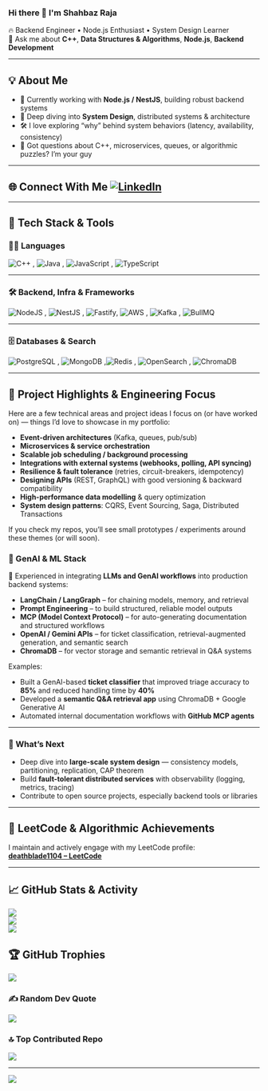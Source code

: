 ### Hi there 👋 I'm Shahbaz Raja

🔥 Backend Engineer • Node.js Enthusiast • System Design Learner  
💬 Ask me about **C++**, **Data Structures & Algorithms**, **Node.js**, **Backend Development**

---
## 💡 About Me  
- 🔭 Currently working with **Node.js / NestJS**, building robust backend systems  
- 🌱 Deep diving into **System Design**, distributed systems & architecture  
- 🛠️ I love exploring “why” behind system behaviors (latency, availability, consistency)  
- 💬 Got questions about C++, microservices, queues, or algorithmic puzzles? I’m your guy  

---
## 🌐 Connect With Me  [![LinkedIn](https://img.shields.io/badge/LinkedIn-%230077B5.svg?logo=linkedin&logoColor=white)](https://linkedin.com/in/shahbazhraja)  

---

## 🧰 Tech Stack & Tools  

### 🧑‍💻 Languages  
![C++](https://img.shields.io/badge/c++-%2300599C.svg?style=for-the-badge&logo=c%2B%2B&logoColor=white)  , ![Java](https://img.shields.io/badge/java-%23ED8B00.svg?style=for-the-badge&logo=openjdk&logoColor=white)  , ![JavaScript](https://img.shields.io/badge/javascript-%23323330.svg?style=for-the-badge&logo=javascript&logoColor=%23F7DF1E)  , ![TypeScript](https://img.shields.io/badge/typescript-%23007ACC.svg?style=for-the-badge&logo=typescript&logoColor=white)  

---

### 🛠️ Backend, Infra & Frameworks  
![NodeJS](https://img.shields.io/badge/node.js-6DA55F?style=for-the-badge&logo=node.js&logoColor=white)  , ![NestJS](https://img.shields.io/badge/nestjs-%23E0234E.svg?style=for-the-badge&logo=nestjs&logoColor=white) , ![Fastify](https://img.shields.io/badge/Fastify-%23000000.svg?style=for-the-badge&logo=fastify&logoColor=white),  ![AWS](https://img.shields.io/badge/AWS-%23FF9900.svg?style=for-the-badge&logo=amazon-aws&logoColor=white) , ![Kafka](https://img.shields.io/badge/Kafka-231F20?style=for-the-badge&logo=apache-kafka&logoColor=white) , ![BullMQ](https://img.shields.io/badge/BullMQ-red?style=for-the-badge&logo=redis&logoColor=white)

---

### 🗄️ Databases & Search  
![PostgreSQL](https://img.shields.io/badge/PostgreSQL-%23316192.svg?style=for-the-badge&logo=postgresql&logoColor=white)  , ![MongoDB](https://img.shields.io/badge/MongoDB-%234ea94b.svg?style=for-the-badge&logo=mongodb&logoColor=white)  ,![Redis](https://img.shields.io/badge/Redis-%23DC382D.svg?style=for-the-badge&logo=redis&logoColor=white) , ![OpenSearch](https://img.shields.io/badge/OpenSearch-%230072C6.svg?style=for-the-badge&logo=opensearch&logoColor=white) , ![ChromaDB](https://img.shields.io/badge/ChromaDB-%2300B8D9.svg?style=for-the-badge&logoColor=white)

---

## 🚀 Project Highlights & Engineering Focus  

Here are a few technical areas and project ideas I focus on (or have worked on) — things I’d love to showcase in my portfolio:

- **Event-driven architectures** (Kafka, queues, pub/sub)  
- **Microservices & service orchestration**  
- **Scalable job scheduling / background processing**  
- **Integrations with external systems (webhooks, polling, API syncing)**  
- **Resilience & fault tolerance** (retries, circuit-breakers, idempotency)  
- **Designing APIs** (REST, GraphQL) with good versioning & backward compatibility  
- **High-performance data modelling** & query optimization  
- **System design patterns**: CQRS, Event Sourcing, Saga, Distributed Transactions  

If you check my repos, you’ll see small prototypes / experiments around these themes (or will soon). 

### 🧠 GenAI & ML Stack  
🤖 Experienced in integrating **LLMs and GenAI workflows** into production backend systems:  
- **LangChain / LangGraph** – for chaining models, memory, and retrieval  
- **Prompt Engineering** – to build structured, reliable model outputs  
- **MCP (Model Context Protocol)** – for auto-generating documentation and structured workflows  
- **OpenAI / Gemini APIs** – for ticket classification, retrieval-augmented generation, and semantic search  
- **ChromaDB** – for vector storage and semantic retrieval in Q&A systems

Examples:  
- Built a GenAI-based **ticket classifier** that improved triage accuracy to **85%** and reduced handling time by **40%**  
- Developed a **semantic Q&A retrieval app** using ChromaDB + Google Generative AI  
- Automated internal documentation workflows with **GitHub MCP agents**

---

### 🎯 What’s Next  

- Deep dive into **large-scale system design** — consistency models, partitioning, replication, CAP theorem  
- Build **fault-tolerant distributed services** with observability (logging, metrics, tracing)  
- Contribute to open source projects, especially backend tools or libraries  

---

## 🧮 LeetCode & Algorithmic Achievements  

I maintain and actively engage with my LeetCode profile:  
[**deathblade1104 – LeetCode**](https://leetcode.com/u/deathblade1104/)  

---

## 📈 GitHub Stats & Activity  

![](https://github-readme-stats.vercel.app/api?username=deathblade1104&theme=dark&hide_border=false&include_all_commits=true&count_private=true)  
![](https://github-readme-streak-stats.herokuapp.com/?user=deathblade1104&theme=dark&hide_border=false)  
![](https://github-readme-stats.vercel.app/api/top-langs/?username=deathblade1104&theme=dark&hide_border=false&layout=compact)  

## 🏆 GitHub Trophies
![](https://github-profile-trophy.vercel.app/?username=deathblade1104&theme=radical&no-frame=false&no-bg=true&margin-w=4)

### ✍️ Random Dev Quote
![](https://quotes-github-readme.vercel.app/api?type=horizontal&theme=radical)

### 🔝 Top Contributed Repo
![](https://github-contributor-stats.vercel.app/api?username=deathblade1104&limit=5&theme=dark&combine_all_yearly_contributions=true)

---
[![](https://visitcount.itsvg.in/api?id=deathblade1104&icon=0&color=0)](https://visitcount.itsvg.in)

<!-- Proudly created with GPRM ( https://gprm.itsvg.in ) -->
